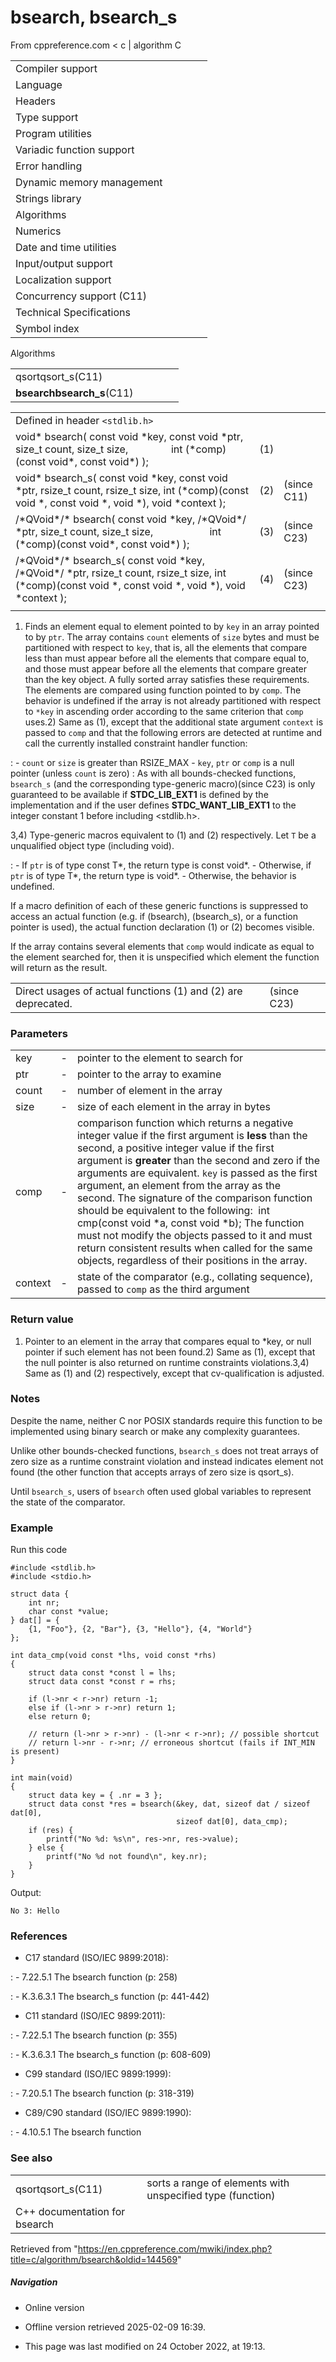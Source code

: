 # bsearch, bsearch_s

From cppreference.com
< c‎ | algorithm
 C

|  |  |  |  |  |
| --- | --- | --- | --- | --- |
| Compiler support | | | | |
| Language | | | | |
| Headers | | | | |
| Type support | | | | |
| Program utilities | | | | |
| Variadic function support | | | | |
| Error handling | | | | |
| Dynamic memory management | | | | |
| Strings library | | | | |
| Algorithms | | | | |
| Numerics | | | | |
| Date and time utilities | | | | |
| Input/output support | | | | |
| Localization support | | | | |
| Concurrency support (C11) | | | | |
| Technical Specifications | | | | |
| Symbol index | | | | |

 Algorithms

|  |  |  |  |  |
| --- | --- | --- | --- | --- |
| qsortqsort_s(C11) | | | | |
| ****bsearchbsearch_s****(C11) | | | | |

|  |  |  |
| --- | --- | --- |
| Defined in header `<stdlib.h>` |  |  |
| void\* bsearch( const void \*key, const void \*ptr, size_t count, size_t size,                 int (\*comp)(const void\*, const void\*) ); | (1) |  |
| void\* bsearch_s( const void \*key, const void \*ptr, rsize_t count, rsize_t size,  int (\*comp)(const void \*, const void \*, void \*), void \*context ); | (2) | (since C11) |
| /\*QVoid\*/\* bsearch( const void \*key, /\*QVoid\*/ \*ptr, size_t count, size_t size,                      int (\*comp)(const void\*, const void\*) ); | (3) | (since C23) |
| /\*QVoid\*/\* bsearch_s( const void \*key, /\*QVoid\*/ \*ptr, rsize_t count, rsize_t size,  int (\*comp)(const void \*, const void \*, void \*), void \*context ); | (4) | (since C23) |
|  |  |  |

1) Finds an element equal to element pointed to by `key` in an array pointed to by `ptr`. The array contains `count` elements of `size` bytes and must be partitioned with respect to `key`, that is, all the elements that compare less than must appear before all the elements that compare equal to, and those must appear before all the elements that compare greater than the key object. A fully sorted array satisfies these requirements. The elements are compared using function pointed to by `comp`. The behavior is undefined if the array is not already partitioned with respect to `*key` in ascending order according to the same criterion that `comp` uses.2) Same as (1), except that the additional state argument `context` is passed to `comp` and that the following errors are detected at runtime and call the currently installed constraint handler function:

:   - `count` or `size` is greater than RSIZE_MAX
    - `key`, `ptr` or `comp` is a null pointer (unless `count` is zero)
:   As with all bounds-checked functions, `bsearch_s`  (and the corresponding type-generic macro)(since C23) is only guaranteed to be available if __STDC_LIB_EXT1__ is defined by the implementation and if the user defines __STDC_WANT_LIB_EXT1__ to the integer constant 1 before including <stdlib.h>.

3,4) Type-generic macros equivalent to (1) and (2) respectively. Let `T` be a unqualified object type (including void).

:   - If `ptr` is of type const T\*, the return type is const void\*.
    - Otherwise, if `ptr` is of type T\*, the return type is void\*.
    - Otherwise, the behavior is undefined.

If a macro definition of each of these generic functions is suppressed to access an actual function (e.g. if (bsearch), (bsearch_s), or a function pointer is used), the actual function declaration (1) or (2) becomes visible.

If the array contains several elements that `comp` would indicate as equal to the element searched for, then it is unspecified which element the function will return as the result.

|  |  |
| --- | --- |
| Direct usages of actual functions (1) and (2) are deprecated. | (since C23) |

### Parameters

|  |  |  |
| --- | --- | --- |
| key | - | pointer to the element to search for |
| ptr | - | pointer to the array to examine |
| count | - | number of element in the array |
| size | - | size of each element in the array in bytes |
| comp | - | comparison function which returns ​a negative integer value if the first argument is **less** than the second, a positive integer value if the first argument is **greater** than the second and zero if the arguments are equivalent. `key` is passed as the first argument, an element from the array as the second.  The signature of the comparison function should be equivalent to the following:   int cmp(const void \*a, const void \*b);  The function must not modify the objects passed to it and must return consistent results when called for the same objects, regardless of their positions in the array.  ​ |
| context | - | state of the comparator (e.g., collating sequence), passed to `comp` as the third argument |

### Return value

1) Pointer to an element in the array that compares equal to \*key, or null pointer if such element has not been found.2) Same as (1), except that the null pointer is also returned on runtime constraints violations.3,4) Same as (1) and (2) respectively, except that cv-qualification is adjusted.

### Notes

Despite the name, neither C nor POSIX standards require this function to be implemented using binary search or make any complexity guarantees.

Unlike other bounds-checked functions, `bsearch_s` does not treat arrays of zero size as a runtime constraint violation and instead indicates element not found (the other function that accepts arrays of zero size is qsort_s).

Until `bsearch_s`, users of `bsearch` often used global variables to represent the state of the comparator.

### Example

Run this code

```
#include <stdlib.h>
#include <stdio.h>
 
struct data {
    int nr;
    char const *value;
} dat[] = {
    {1, "Foo"}, {2, "Bar"}, {3, "Hello"}, {4, "World"}
};
 
int data_cmp(void const *lhs, void const *rhs) 
{
    struct data const *const l = lhs;
    struct data const *const r = rhs;
 
    if (l->nr < r->nr) return -1;
    else if (l->nr > r->nr) return 1;
    else return 0;
 
    // return (l->nr > r->nr) - (l->nr < r->nr); // possible shortcut
    // return l->nr - r->nr; // erroneous shortcut (fails if INT_MIN is present)
}
 
int main(void) 
{
    struct data key = { .nr = 3 };
    struct data const *res = bsearch(&key, dat, sizeof dat / sizeof dat[0],
                                     sizeof dat[0], data_cmp);
    if (res) {
        printf("No %d: %s\n", res->nr, res->value);
    } else {
        printf("No %d not found\n", key.nr);
    }
}

```

Output:

```
No 3: Hello

```

### References

- C17 standard (ISO/IEC 9899:2018):

:   - 7.22.5.1 The bsearch function (p: 258)

:   - K.3.6.3.1 The bsearch_s function (p: 441-442)

- C11 standard (ISO/IEC 9899:2011):

:   - 7.22.5.1 The bsearch function (p: 355)

:   - K.3.6.3.1 The bsearch_s function (p: 608-609)

- C99 standard (ISO/IEC 9899:1999):

:   - 7.20.5.1 The bsearch function (p: 318-319)

- C89/C90 standard (ISO/IEC 9899:1990):

:   - 4.10.5.1 The bsearch function

### See also

|  |  |
| --- | --- |
| qsortqsort_s(C11) | sorts a range of elements with unspecified type   (function) |
| C++ documentation for bsearch | |

Retrieved from "<https://en.cppreference.com/mwiki/index.php?title=c/algorithm/bsearch&oldid=144569>"

##### Navigation

- Online version
- Offline version retrieved 2025-02-09 16:39.

- This page was last modified on 24 October 2022, at 19:13.